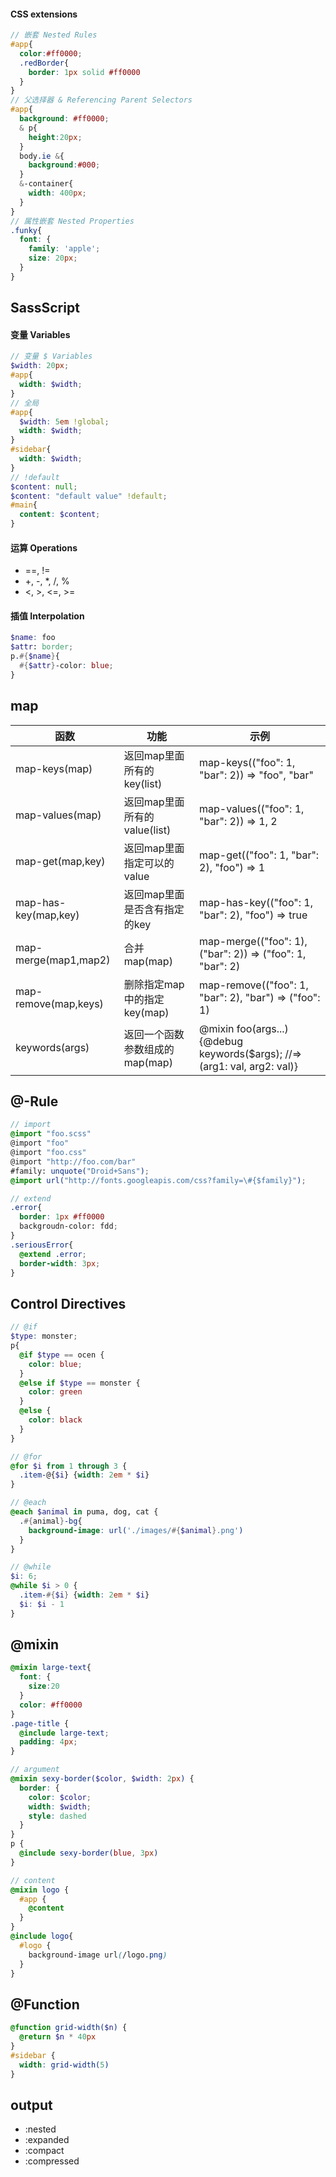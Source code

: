 #### CSS extensions

```scss
// 嵌套 Nested Rules
#app{
  color:#ff0000;
  .redBorder{
    border: 1px solid #ff0000
  }
}
// 父选择器 & Referencing Parent Selectors
#app{
  background: #ff0000;
  & p{
    height:20px;
  }
  body.ie &{
    background:#000;
  }
  &-container{
    width: 400px;
  }
}
// 属性嵌套 Nested Properties
.funky{
  font: {
    family: 'apple';
    size: 20px;
  }
}
```



## SassScript

#### 变量 Variables

```scss
// 变量 $ Variables
$width: 20px;
#app{
  width: $width;
}
// 全局
#app{
  $width: 5em !global;
  width: $width;
}
#sidebar{
  width: $width;
}
// !default
$content: null;
$content: "default value" !default;
#main{
  content: $content;
}
```



#### 运算 Operations

- ==, !=
- +, -, *, /, %
- <, >, <=, >=



#### 插值 Interpolation

```scss
$name: foo
$attr: border;
p.#{$name}{
  #{$attr}-color: blue;
}
```



## map

| 函数                 | 功能                           | 示例                                                         |
| -------------------- | ------------------------------ | ------------------------------------------------------------ |
| map-keys(map)        | 返回map里面所有的key(list)     | map-keys(("foo": 1, "bar": 2)) => "foo", "bar"               |
| map-values(map)      | 返回map里面所有的value(list)   | map-values(("foo": 1, "bar": 2)) => 1, 2                     |
| map-get(map,key)     | 返回map里面指定可以的value     | map-get(("foo": 1, "bar": 2), "foo") => 1                    |
| map-has-key(map,key) | 返回map里面是否含有指定的key   | map-has-key(("foo": 1, "bar": 2), "foo") => true             |
| map-merge(map1,map2) | 合并map(map)                   | map-merge(("foo": 1), ("bar": 2)) => ("foo": 1, "bar": 2)    |
| map-remove(map,keys) | 删除指定map中的指定key(map)    | map-remove(("foo": 1, "bar": 2), "bar") => ("foo": 1)        |
| keywords(args)       | 返回一个函数参数组成的map(map) | @mixin foo(args...){@debug keywords($args); //=> (arg1: val, arg2: val)} |



## @-Rule

```scss
// import
@import "foo.scss"
@import "foo"
@import "foo.css"
@import "http://foo.com/bar"
#family: unquote("Droid+Sans");
@import url("http://fonts.googleapis.com/css?family=\#{$family}");

// extend
.error{
  border: 1px #ff0000
  backgroudn-color: fdd;
}
.seriousError{
  @extend .error;
  border-width: 3px;
}
```



## Control Directives

```scss
// @if
$type: monster;
p{
  @if $type == ocen {
    color: blue;
  }
  @else if $type == monster {
    color: green
  }
  @else {
    color: black
  }
}

// @for
@for $i from 1 through 3 {
  .item-@{$i} {width: 2em * $i}
}

// @each
@each $animal in puma, dog, cat {
  .#{animal}-bg{
    background-image: url('./images/#{$animal}.png')
  }
}

// @while
$i: 6;
@while $i > 0 {
  .item-#{$i} {width: 2em * $i}
  $i: $i - 1
}
```



## @mixin

```scss
@mixin large-text{
  font: {
    size:20
  }
  color: #ff0000
}
.page-title {
  @include large-text;
  padding: 4px;
}

// argument
@mixin sexy-border($color, $width: 2px) {
  border: {
    color: $color;
    width: $width;
    style: dashed
  }
}
p {
  @include sexy-border(blue, 3px)
}

// content
@mixin logo {
  #app {
    @content
  }
}
@include logo{
  #logo {
    background-image url(/logo.png)
  }
}
```



## @Function

```scss
@function grid-width($n) {
  @return $n * 40px
}
#sidebar {
  width: grid-width(5)
}
```



## output

- :nested
- :expanded
- :compact
- :compressed

